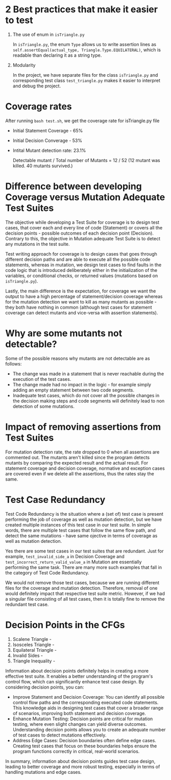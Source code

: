 # 2 Best practices that make it easier to test 
1. The use of enum in `isTriangle.py`

    In `isTriangle.py`, the enum `Type` allows us to write assertion lines as `self.assertEqual(actual_type, Triangle.Type.EQUILATERAL)`, which is readable than declaring it as a string type.


2. Modularity
    
    In the project, we have separate files for the class `isTriangle.py` and corresponding test class `test_triangle.py` makes it easier to interpret and debug the project.

# Coverage rates
After running `bash test.sh`, we get the coverage rate for isTriangle.py file
- Initial Statement Coverage - 65%
- Initial Decision Converage - 53%
- Intital Mutant detection rate: 23.1%

    Detectable mutant / Total number of Mutants = 12 / 52 (12 mutant was killed. 40 mutants survived.)

# Difference between developing Coverage versus Mutation Adequate Test Suites

The objective while developing a Test Suite for coverage is to design test cases, that cover each and every line of code (Statement) or covers all the decision points - possible outcomes of each decision point (Decision). Contrary to this, the objective in Mutation adequate Test Suite is to detect any mutations in the test suite. 

Test writing approach for coverage is to design cases that goes through different decision paths and are able to execute all the possible code statements, whereas in mutation, we design test cases to find faults in the code logic that is introduced deliberately either in the initialization of the variables, or conditional checks, or returned values (mutations based on `isTriangle.py`).

Lastly, the main difference is the expectation, for coverage we want the output to have a high percentage of statement/decision coverage whereas for the mutation detection we want to kill as many mutants as possible - they both have nothing in common (although test cases for statement coverage can detect mutants and vice-versa with assertion statements).

# Why are some mutants not detectable?

Some of the possible reasons why mutants are not detectable are as follows:
- The change was made in a statement that is never reachable during the execution of the test cases.
- The change made had no impact in the logic - for example simply adding an empty statement between two code segments. 
- Inadequate test cases, which do not cover all the possible changes in the decision making steps and code segments will definitely lead to non detection of some mutations.


# Impact of removing assertions from Test Suites

For mutation detection rate, the rate dropped to 0 when all assertions are commented out. The mutants aren't killed since the program detects mutants by comparing the expected result and the actual result. For statement coverage and decision coverage, normative and exception cases are covered even if we delete all the assertions, thus the rates stay the same.


# Test Case Redundancy 

Test Code Redundancy is the situation where a (set of) test case is present performing the job of coverage as well as mutation detection, but we have created multiple instances of this test case in our test suite. In simple words, there are multiple test cases that follow the same flow path, and detect the same mutations - have same ojective in terms of coverage as well as mutation detection. 

Yes there are some test cases in our test suites that are redundant. Just for example, `test_invalid_side_a` in Decision Coverage and `test_incorrect_return_valid_value_a` in Mutation are essentially performing the same task. There are many more such examples that fall in the category of Test Code Redundancy.

We would not remove those test cases, because we are running different files for the coverage and mutation detection. Therefore, removal of one would definitely impact that respective test suite metric. However, if we had a singular file consisting of all test cases, then it is totally fine to remove the redundant test case. 


# Decision Points in the CFGs

1. Scalene Triangle - 
2. Isosceles Triangle - 
3. Equilateral Triangle -
4. Invalid Sides - 
5. Triangle Inequality -  

Information about decision points definitely helps in creating a more effective test suite. It enables a better understanding of the program's control flow, which can significantly enhance test case design. By considering decision points, you can:

- Improve Statement and Decision Coverage: You can identify all possible control flow paths and the corresponding executed code statements. This knowledge aids in designing test cases that cover a broader range of scenarios, improving both statement and decision coverage.
- Enhance Mutation Testing: Decision points are critical for mutation testing, where even slight changes can yield diverse outcomes. Understanding decision points allows you to create an adequate number of test cases to detect mutations effectively.
- Address Edge Cases: Decision boundaries often define edge cases. Creating test cases that focus on these boundaries helps ensure the program functions correctly in critical, real-world scenarios.

In summary, information about decision points guides test case design, leading to better coverage and more robust testing, especially in terms of handling mutations and edge cases.
